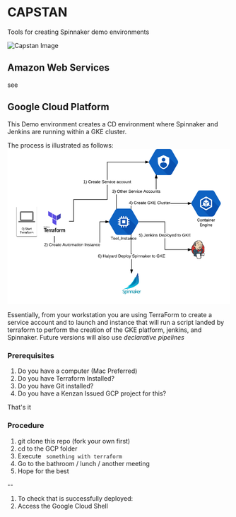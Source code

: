 # CAPSTAN
Tools for creating Spinnaker demo environments

![Capstan Image](https://upload.wikimedia.org/wikipedia/commons/thumb/e/ea/Star_of_India_capstan_1.JPG/320px-Star_of_India_capstan_1.JPG)




## Amazon Web Services

see 


## Google Cloud Platform

This Demo environment creates a CD environment where Spinnaker and Jenkins are running within a GKE cluster.

The process is illustrated as follows:
![GCP Process](gcp_process.png)


Essentially, from your workstation you are using TerraForm to create a service account and to launch and instance that will run a script landed by terraform to perform the creation of the GKE platform, jenkins, and Spinnaker. Future versions will also use *declarative pipelines*

### Prerequisites

1. Do you have a computer (Mac Preferred)
1. Do you have Terraform Installed?
1. Do you have Git installed?
1. Do you have a Kenzan Issued GCP project for this?

That's it


### Procedure

1. git clone this repo (fork your own first)
1. cd to the GCP folder
1. Execute ` something with terraform`
1. Go to the bathroom / lunch / another meeting
1. Hope for the best

--

1. To check that is successfully deployed:
1. Access the Google Cloud Shell







